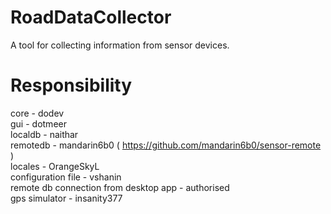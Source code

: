 RoadDataCollector
=================

A tool for collecting information from sensor devices.


Responsibility
==============

core - dodev  
gui - dotmeer  
localdb - naithar  
remotedb - mandarin6b0 ( https://github.com/mandarin6b0/sensor-remote )    
locales - OrangeSkyL    
configuration file - vshanin   
remote db connection from desktop app - authorised   
gps simulator - insanity377
